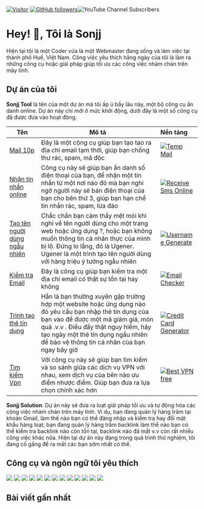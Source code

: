 
[![Visitor](https://visitor-badge.laobi.icu/badge?page_id=public-sonjj/public-sonjj)](https://github.com/public-sonjj) [![GitHub followers](https://img.shields.io/github/followers/public-sonjj.svg?style=social&label=Follow)](https://github.com/public-sonjj?tab=followers)![YouTube Channel Subscribers](https://img.shields.io/youtube/channel/subscribers/UCIevahX9MAHLL321q_x9-RQ?style=social)
# Hey! 👋, Tôi là Sonjj
Hiện tại tôi là một Coder vừa là một Webmaster đang sống và làm việc tại thành phố Huế, Việt Nam. Công việc yêu thích hằng ngày của tôi là làm ra những công cụ hoặc giải pháp giúp tối ưu các công việc nhàm chán trên máy tính. 
## Dự án của tôi
**Sonjj Tool**  là tên của một dự án mà tôi ấp ủ bấy lâu này, một bộ công cụ ẩn danh online. Dự án này chỉ mới ở mức khởi động, dưới đây là một số công cụ đã được đưa vào hoạt động.

| Tên | Mô tả | Nền tảng &nbsp;&nbsp;&nbsp; |
| --------------- | --------------- | :--------- |
| [Mail 10p](https://smailpro.com "Mail 10p") | Đây là một cộng cụ giúp bạn tạo tạo ra địa chỉ email tạm thời, giúp bạn chống thư rác, spam, mã độc | [![Temp Mail](https://img.shields.io/badge/web-live-green "Temp Mail")](https://smailpro.com "Temp Mail")  |
| [Nhận tin nhắn online](https://smser.net "Nhận tin nhắn online") | Công cụ này sẽ giúp bạn ẩn danh số điện thoại của bạn, để nhận một tin nhắn từ một nơi nào đó mà bạn nghi ngờ người này sẽ bán điện thoại của bạn cho bên thứ 3, giúp bạn hạn chế tin nhắn rác, spam, lừa đảo | [![Receive Sms Online](https://img.shields.io/badge/web-live-green "Receive Sms Online")](https://smser.net "Receive Sms Online")   |
| [Tạo tên người dùng ngẫu nhiên](https://ugener.com "Tạo tên người dùng ngẫu nhiên") | Chắc chắn bạn cảm thấy mệt mỏi khi nghĩ về tên người dùng cho một trang web hoặc ứng dụng ?, hoặc bạn không muốn thông tin cá nhân thực của mình bị lộ. Đừng lo lắng, đó là Ugener. Ugener là một trình tạo tên người dùng với hàng triệu ý tưởng ngẫu nhiên |   [![Username Generate](https://img.shields.io/badge/web-live-green "Username Generate")](https://ugener.com "Username Generate")  |
| [Kiểm tra Email](https://ychecker.com "Kiểm tra Email") | Đây là công cụ giúp bạn kiểm tra một địa chỉ email có thật sự tồn tại hay không | [![Email Checker](https://img.shields.io/badge/web-live-green "Email Checker")](https://ychecker.com "Email Checker")  |
| [Trình tạo thẻ tín dụng](https://cardgener.com "Trình tạo thẻ tín dụng") | Hẳn là bạn thường xuyên gặp trường hợp một website hoặc ứng dụng nào đó yêu cầu bạn nhập thẻ tín dụng của bạn vào để được một mã giảm giá, món quà .v.v . Điều đấy thật nguy hiểm, hãy tạo ngày một thẻ tín dụng ngẩu nhiên để bảo vệ thông tin cá nhân của bạn ngay bây giờ | [![Credit Card Generator](https://img.shields.io/badge/web-live-green "Credit Card Generator")](https://cardgener.com "Credit Card Generator") |
|[Tìm kiếm Vpn](https://teahog.com/ "Tìm kiếm Vpn") | Với công cụ này sẽ giúp bạn tìm kiếm và so sánh giữa các dịch vụ VPN với nhau, xem dịch vụ của bên nào ưu điểm nhược điểm. Giúp bạn đưa ra lựa chọn chính xác hơn |  [![Best VPN free](https://img.shields.io/badge/web-live-green "Best VPN free")](https://teahog.com "Best VPN free")  |

**Sonjj Solution**: Dự án này sẽ đưa ra loạt giải pháp tối ưu và tự động hóa các công việc nhàm chán trên máy tính. Ví dụ, bạn đang quản lý hàng trăm tại khoản Gmail, làm thế nào bạn có thể đăng nhập và kiểm tra hay đổi mật khẩu hàng loạt, bạn đang quản lý hàng trăm backlink làm thể nào bạn có thể kiểm tra backlink nào còn tồn tại, backlink nào đã mất v.v còn rất nhiều công việc khác nữa. Hiện tại dự án này đang trong quá trình thử nghiệm, tôi đang cố gắng để ra mắt các bạn sớm nhất có thể.

## Công cụ và ngôn ngữ tôi yêu thích
![](https://img.shields.io/badge/-Docker-46a2f1?style=flat-square&logo=docker&logoColor=white) ![](https://img.shields.io/badge/-VisualStudio-5C2D91?style=flat-square&logo=VisualStudio&logoColor=white) ![](https://img.shields.io/badge/-php-777BB4?style=flat-square&logo=php&logoColor=white) ![](https://img.shields.io/badge/-javascript-F7DF1E?style=flat-square&logo=javascript&logoColor=black) ![](https://img.shields.io/badge/-airtable-18BFFF?style=flat-square&logo=airtable&logoColor=white) ![](https://img.shields.io/badge/-mysql-4479A1?style=flat-square&logo=mysql&logoColor=white) ![](https://img.shields.io/badge/-github-181717?style=flat-square&logo=github&logoColor=white) ![](https://img.shields.io/badge/-html5-E34F26?style=flat-square&logo=html5&logoColor=white) ![](https://img.shields.io/badge/-tailwindcss-06B6D4?style=flat-square&logo=tailwindcss&logoColor=white) ![](https://img.shields.io/badge/-python-3776AB?style=flat-square&logo=python&logoColor=white) ![](https://img.shields.io/badge/-nginx-009639?style=flat-square&logo=nginx&logoColor=white) ![](https://img.shields.io/badge/-vuejs-4FC08D?style=flat-square&logo=vue.js&logoColor=white) ![](https://img.shields.io/badge/-laravel-FF2D20?style=flat-square&logo=laravel&logoColor=white)

## Bài viết gần nhất
<!-- BLOG-POST-LIST:START -->

<!-- BLOG-POST-LIST:END -->



